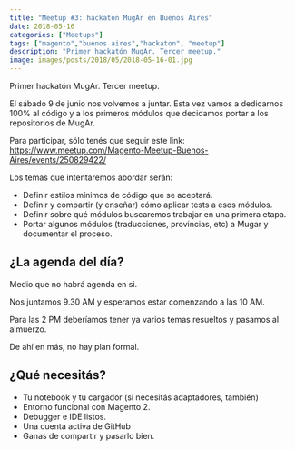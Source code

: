 ```yaml
---
title: "Meetup #3: hackaton MugAr en Buenos Aires"
date: 2018-05-16
categories: ["Meetups"]
tags: ["magento","buenos aires","hackaton", "meetup"]
description: "Primer hackatón MugAr. Tercer meetup."
image: images/posts/2018/05/2018-05-16-01.jpg
---
```


Primer hackatón MugAr. Tercer meetup.

El sábado 9 de junio nos volvemos a juntar. Esta vez vamos a dedicarnos 100% al código y a los primeros módulos que decidamos portar a los repositorios de MugAr.

Para participar, sólo tenés que seguir este link: https://www.meetup.com/Magento-Meetup-Buenos-Aires/events/250829422/

Los temas que intentaremos abordar serán:

* Definir estilos mínimos de código que se aceptará.
* Definir y compartir (y enseñar) cómo aplicar tests a esos módulos.
* Definir sobre qué módulos buscaremos trabajar en una primera etapa.
* Portar algunos módulos (traducciones, provincias, etc) a Mugar y documentar el proceso.

## ¿La agenda del día?

Medio que no habrá agenda en si.

Nos juntamos 9.30 AM y esperamos estar comenzando a las 10 AM.

Para las 2 PM deberíamos tener ya varios temas resueltos y pasamos al almuerzo.

De ahí en más, no hay plan formal.

## ¿Qué necesitás?

* Tu notebook y tu cargador (si necesitás adaptadores, también)
* Entorno funcional con Magento 2.
* Debugger e IDE listos.
* Una cuenta activa de GitHub
* Ganas de compartir y pasarlo bien.
